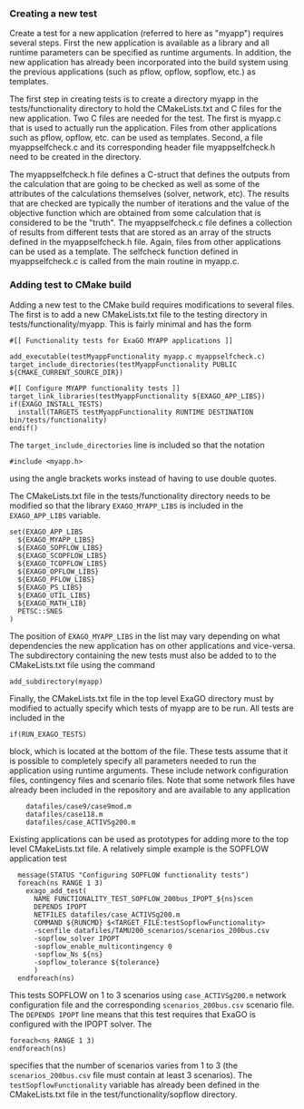 ### Creating a new test
Create a test for a new application (referred to here as "myapp") requires
several steps. First the new application is available as a library
and all runtime parameters can be specified as runtime arguments. In addition,
the new application has already been incorporated into the build system using
the previous applications (such as pflow, opflow, sopflow, etc.) as templates.

The first step in creating tests is to create a directory myapp in the
tests/functionality directory to hold the CMakeLists.txt and C files for the new
application. Two C files are needed for the test. The first is myapp.c that is
used to actually run the application. Files from other applications such as
pflow, opflow, etc. can be used as templates. Second, a file myappselfcheck.c
and its corresponding header file myappselfcheck.h need to be created in the
directory.

The myappselfcheck.h file defines a C-struct that defines the outputs from the
calculation that are going to be checked as well as some of the attributes of
the calculations themselves (solver, network, etc). The results that are checked
are typically the number of iterations and the value of the objective function
which are obtained from some calculation that is considered to be the "truth".
The myappselfcheck.c file defines a collection of results from different tests
that are stored as an array of the structs defined in the myappselfcheck.h file.
Again, files from other applications can be used as a template. The selfcheck
function defined in myappselfcheck.c is called from the main routine in myapp.c.

### Adding test to CMake build
Adding a new test to the CMake build requires modifications to several files.
The first is to add a new CMakeLists.txt file to the testing directory in
tests/functionality/myapp. This is fairly minimal and has the form
```
#[[ Functionality tests for ExaGO MYAPP applications ]]

add_executable(testMyappFunctionality myapp.c myappselfcheck.c)
target_include_directories(testMyappFunctionality PUBLIC ${CMAKE_CURRENT_SOURCE_DIR})

#[[ Configure MYAPP functionality tests ]]
target_link_libraries(testMyappFunctionality ${EXAGO_APP_LIBS})
if(EXAGO_INSTALL_TESTS)
  install(TARGETS testMyappFunctionality RUNTIME DESTINATION bin/tests/functionality)
endif()
```
The <code>target_include_directories</code> line is included so that the notation
```
#include <myapp.h>
```
using the angle brackets works instead of having to use double quotes.

The CMakeLists.txt file in the tests/functionality directory needs to be
modified so that the library <code>EXAGO_MYAPP_LIBS</code> is included in the
<code>EXAGO_APP_LIBS</code> variable.
```
set(EXAGO_APP_LIBS
  ${EXAGO_MYAPP_LIBS}
  ${EXAGO_SOPFLOW_LIBS}
  ${EXAGO_SCOPFLOW_LIBS}
  ${EXAGO_TCOPFLOW_LIBS}
  ${EXAGO_OPFLOW_LIBS}
  ${EXAGO_PFLOW_LIBS}
  ${EXAGO_PS_LIBS}
  ${EXAGO_UTIL_LIBS}
  ${EXAGO_MATH_LIB}
  PETSC::SNES
)
```
The position of <code>EXAGO_MYAPP_LIBS</code> in the list may vary depending on
what dependencies the new application has on other applications and vice-versa.
The subdirectory containing the new tests must also be added to to the
CMakeLists.txt file using the command
```
add_subdirectory(myapp)
```

Finally, the CMakeLists.txt file in the top level ExaGO directory must by
modified to actually specify which tests of myapp are to be run. All tests are
included in the
```
if(RUN_EXAGO_TESTS)
```
block, which is located at the bottom of the file. These tests assume that it is
possible to completely specify all parameters needed to run the application
using runtime arguments. These include network configuration files, contingency
files and scenario files. Note that some network files have already been
included in the repository and are available to any application
```
    datafiles/case9/case9mod.m
    datafiles/case118.m
    datafiles/case_ACTIVSg200.m
```
Existing applications can be used as prototypes for adding more to the top level
CMakeLists.txt file. A relatively simple example is the SOPFLOW application test
```
  message(STATUS "Configuring SOPFLOW functionality tests")
  foreach(ns RANGE 1 3)
    exago_add_test(
      NAME FUNCTIONALITY_TEST_SOPFLOW_200bus_IPOPT_${ns}scen
      DEPENDS IPOPT
      NETFILES datafiles/case_ACTIVSg200.m
      COMMAND ${RUNCMD} $<TARGET_FILE:testSopflowFunctionality>
      -scenfile datafiles/TAMU200_scenarios/scenarios_200bus.csv
      -sopflow_solver IPOPT
      -sopflow_enable_multicontingency 0
      -sopflow_Ns ${ns}
      -sopflow_tolerance ${tolerance}
      )
  endforeach(ns)
```
This tests SOPFLOW on 1 to 3 scenarios using <code>case_ACTIVSg200.m</code>
network configuration file and the corresponding
<code>scenarios_200bus.csv</code> scenario file. The <code>DEPENDS IPOPT</code>
line means that this test requires that ExaGO is configured with the IPOPT
solver. The
```
foreach<ns RANGE 1 3)
endforeach(ns)
```
specifies that the number of scenarios varies from 1 to 3 (the
<code>scenarios_200bus.csv</code> file must contain at least 3 scenarios). The
<code>testSopflowFunctionality</code> variable has already been defined in the
CMakeLists.txt file in the test/functionality/sopflow directory.
